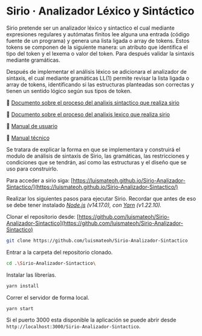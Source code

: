 # Sirio · Analizador Léxico y Sintáctico

Sirio pretende ser un analizador léxico y sintactico el cual mediante expresiones regulares y autómatas finitos lee alguna una entrada (código fuente de un programa)  y genera una lista ligada o array de tokens. Estos tokens se componen de la siguiente manera: un atributo que identifica el tipo del token y el lexema o valor del token. Para después validar la sintaxis mediante gramáticas.


Después de implementar el análisis léxico se adicionara el analizador de sintaxis, el cual mediante gramáticas LL(1) permite revisar la lista ligada o array de tokens, identificando si las estructuras planteadas son correctas y tienen un sentido lógico según sus tipos de token.

:blue_book: [Documento sobre el proceso del analixis sintactico que realiza sirio](https://luismateoh.notion.site/Sirio-Analizador-de-Sintaxis-d16f9228cad94ef1a302c45088d25fe3)

:blue_book: [Documento sobre el proceso del analixis lexico que realiza sirio](https://www.notion.so/luismateoh/Sirio-Analizador-L-xico-14498473d3b24697b760bec59667e772)

:blue_book: [Manual de usuario](https://luismateoh.notion.site/Sirio-Manual-de-usuario-7b2c755f301e4c3b840d8e732ea64088)

:blue_book: [Manual técnico](https://luismateoh.notion.site/Sirio-Manual-t-cnico-a86e4e61d1be43e3a32e2f5e8409e269)

Se tratara de explicar la forma en que se implementara y construirá el modulo de análisis de sintaxis de Sirio, las gramáticas, las restricciones y condiciones que se tendrán, así como las estructuras y el diseño que se uso para construirlo.

Para acceder a sirio siga:
[https://luismateoh.github.io/Sirio-Analizador-Sintactico/](https://luismateoh.github.io/Sirio-Analizador-Sintactico/)

Realizar los siguientes pasos para ejecutar Sirio.
Recordar que antes de eso se debe tener instalado *[Node.js](https://nodejs.org/es/) (v14.17.0), con [Yarn](https://yarnpkg.com/) (v1.22.10).*

Clonar el repositorio desde: [https://github.com/luismateoh/Sirio-Analizador-Sintactico](https://github.com/luismateoh/Sirio-Analizador-Sintactico)

```bash
git clone https://github.com/luismateoh/Sirio-Analizador-Sintactico
```

Entrar a la carpeta del repositorio clonado.

```bash
cd .\Sirio-Analizador-Sintactico\
```

Instalar las librerías.

```bash
yarn install
```

Correr el servidor de forma local.

```bash
yarn start
```

Si el puerto 3000 esta disponible la aplicación se puede abrir desde `http://localhost:3000/Sirio-Analizador-Sintactico`.
